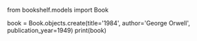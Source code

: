 from bookshelf.models import Book

book = Book.objects.create(title='1984', author='George Orwell', publication_year=1949)
print(book)